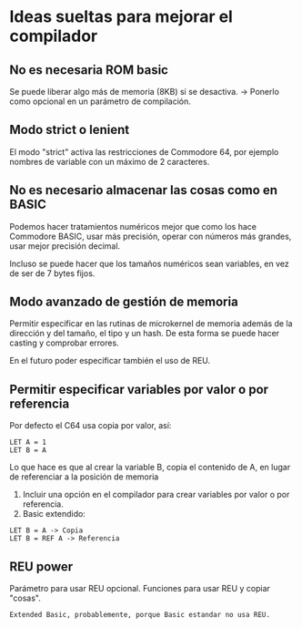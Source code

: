 # Ideas sueltas para mejorar el compilador

## No es necesaria ROM basic

Se puede liberar algo más de memoria (8KB) si se desactiva. -> Ponerlo como opcional en un parámetro de compilación.

## Modo strict o lenient

El modo "strict" activa las restricciones de Commodore 64, por ejemplo nombres de variable con un máximo de 2 caracteres.

## No es necesario almacenar las cosas como en BASIC

Podemos hacer tratamientos numéricos mejor que como los hace Commodore BASIC, usar más precisión, operar con números más grandes, usar mejor precisión decimal.

Incluso se puede hacer que los tamaños numéricos sean variables, en vez de ser de 7 bytes fijos.

## Modo avanzado de gestión de memoria

Permitir especificar en las rutinas de microkernel de memoria además de la dirección y del tamaño, el tipo y un hash. De esta forma se puede hacer casting y comprobar errores.

En el futuro poder especificar también el uso de REU.


## Permitir especificar variables por valor o por referencia

Por defecto el C64 usa copia por valor, así:

```basic
LET A = 1
LET B = A
```

Lo que hace es que al crear la variable B, copia el contenido de A, en lugar de referenciar a la posición de memoria

1. Incluir una opción en el compilador para crear variables por valor o por referencia.
2. Basic extendido:
```basic
LET B = A -> Copia
LET B = REF A -> Referencia
```

## REU power

Parámetro para usar REU opcional. Funciones para usar REU y copiar "cosas".

`Extended Basic, probablemente, porque Basic estandar no usa REU.`




